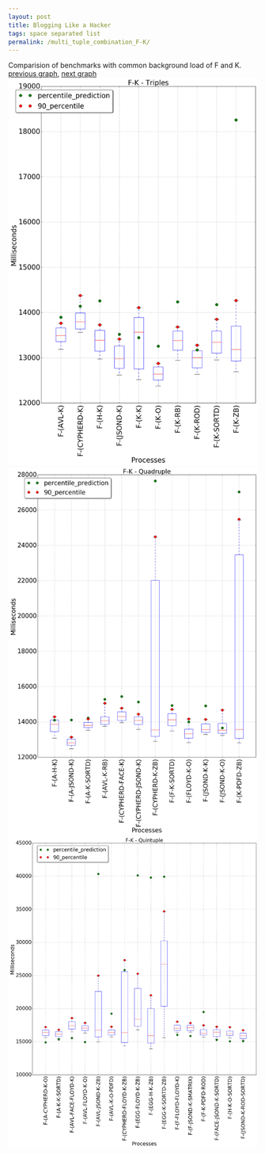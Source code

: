 ```yaml
---
layout: post
title: Blogging Like a Hacker
tags: space separated list
permalink: /multi_tuple_combination_F-K/
---
```


Comparision of benchmarks with common background load of F and K.
[previous graph](../multi_tuple_combination_F-JSOND/), [next graph](../multi_tuple_combination_F-O/)
<img src="./images/triple/F/F-K_box.png" alt="graph figure"><img src="./images/quadruple/F/F-K_box.png" alt="graph figure"><img src="./images/quintuple/F/F-K_box.png" alt="graph figure">